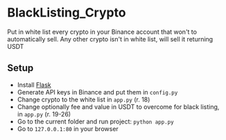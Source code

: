 # BlackListing_Crypto
Put in white list every crypto in your Binance account that won't to automatically sell. Any other crypto isn't in white list, will sell it returning USDT

## Setup
- Install [Flask](https://flask.palletsprojects.com/en/2.0.x/)
- Generate API keys in Binance and put them in `config.py`
- Change crypto to the white list in `app.py` (r. 18)
- Change optionally fee and value in USDT to overcome for black listing, in `app.py` (r. 19-26)
- Go to the current folder and run project: `python app.py`
- Go to `127.0.0.1:80` in your browser
